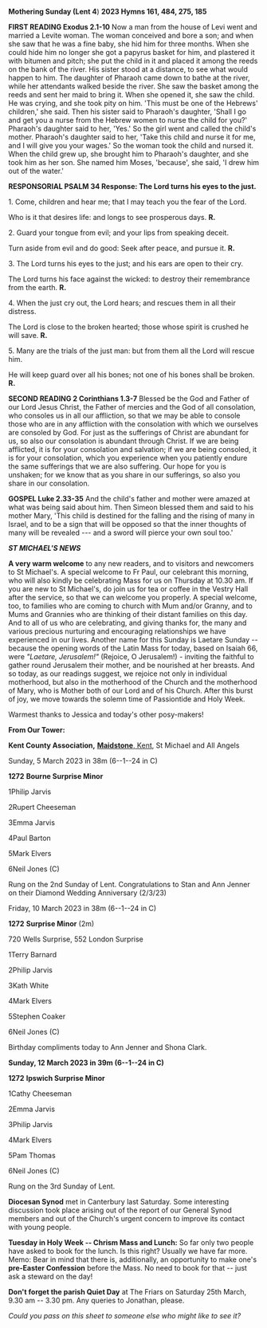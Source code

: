 **Mothering Sunday (Lent 4**) **2023 Hymns 161, 484, 275, 185**

**FIRST READING Exodus 2.1-10** Now a man from the house of Levi went
and married a Levite woman. The woman conceived and bore a son; and when
she saw that he was a fine baby, she hid him for three months. When she
could hide him no longer she got a papyrus basket for him, and plastered
it with bitumen and pitch; she put the child in it and placed it among
the reeds on the bank of the river. His sister stood at a distance, to
see what would happen to him. The daughter of Pharaoh came down to bathe
at the river, while her attendants walked beside the river. She saw the
basket among the reeds and sent her maid to bring it. When she opened
it, she saw the child. He was crying, and she took pity on him. 'This
must be one of the Hebrews' children,' she said. Then his sister said to
Pharaoh's daughter, 'Shall I go and get you a nurse from the Hebrew
women to nurse the child for you?' Pharaoh's daughter said to her,
'Yes.' So the girl went and called the child's mother. Pharaoh's
daughter said to her, 'Take this child and nurse it for me, and I will
give you your wages.' So the woman took the child and nursed it. When
the child grew up, she brought him to Pharaoh's daughter, and she took
him as her son. She named him Moses, 'because', she said, 'I drew him
out of the water.'

**RESPONSORIAL PSALM 34 Response: The Lord turns his eyes to the just.**

1\. Come, children and hear me; that I may teach you the fear of the
Lord.

Who is it that desires life: and longs to see prosperous days. **R.**

2\. Guard your tongue from evil; and your lips from speaking deceit.

Turn aside from evil and do good: Seek after peace, and pursue it.
**R.**

3\. The Lord turns his eyes to the just; and his ears are open to their
cry.

The Lord turns his face against the wicked: to destroy their remembrance
from the earth. **R.**

4\. When the just cry out, the Lord hears; and rescues them in all their
distress.

The Lord is close to the broken hearted; those whose spirit is crushed
he will save. **R.**

5\. Many are the trials of the just man: but from them all the Lord will
rescue him.

He will keep guard over all his bones; not one of his bones shall be
broken. **R.**

**SECOND READING 2 Corinthians 1.3-7** Blessed be the God and Father of
our Lord Jesus Christ, the Father of mercies and the God of all
consolation, who consoles us in all our affliction, so that we may be
able to console those who are in any affliction with the consolation
with which we ourselves are consoled by God. For just as the sufferings
of Christ are abundant for us, so also our consolation is abundant
through Christ. If we are being afflicted, it is for your consolation
and salvation; if we are being consoled, it is for your consolation,
which you experience when you patiently endure the same sufferings that
we are also suffering. Our hope for you is unshaken; for we know that as
you share in our sufferings, so also you share in our consolation.

**GOSPEL Luke 2.33-35** And the child's father and mother were amazed at
what was being said about him. Then Simeon blessed them and said to his
mother Mary, 'This child is destined for the falling and the rising of
many in Israel, and to be a sign that will be opposed so that the inner
thoughts of many will be revealed --- and a sword will pierce your own
soul too.'

***ST MICHAEL\'S NEWS***

**A very warm welcome** to any new readers, and to visitors and
newcomers to St Michael\'s. A special welcome to Fr Paul, our celebrant
this morning, who will also kindly be celebrating Mass for us on
Thursday at 10.30 am. If you are new to St Michael\'s, do join us for
tea or coffee in the Vestry Hall after the service, so that we can
welcome you properly. A special welcome, too, to families who are coming
to church with Mum and/or Granny, and to Mums and Grannies who are
thinking of their distant families on this day. And to all of us who are
celebrating, and giving thanks for, the many and various precious
nurturing and encouraging relationships we have experienced in our
lives. Another name for this Sunday is Laetare Sunday -- because the
opening words of the Latin Mass for today, based on Isaiah 66, were
*"Laetare, Jerusalem!"* (Rejoice, O Jerusalem!) - inviting the faithful
to gather round Jerusalem their mother, and be nourished at her breasts.
And so today, as our readings suggest, we rejoice not only in individual
motherhood, but also in the motherhood of the Church and the motherhood
of Mary, who is Mother both of our Lord and of his Church. After this
burst of joy, we move towards the solemn time of Passiontide and Holy
Week.

Warmest thanks to Jessica and today\'s other posy-makers!

**From Our Tower:**

**Kent County Association,** [**Maidstone**,
Kent](https://dove.cccbr.org.uk/detail.php?tower=12644#_blank), St
Michael and All Angels

Sunday, 5 March 2023 in 38m (6--1--24 in C)

**1272** **Bourne Surprise Minor**

1Philip Jarvis

2Rupert Cheeseman

3Emma Jarvis

4Paul Barton

5Mark Elvers

6Neil Jones (C)

Rung on the 2nd Sunday of Lent. Congratulations to Stan and Ann Jenner
on their Diamond Wedding Anniversary (2/3/23)

Friday, 10 March 2023 in 38m (6--1--24 in C)

**1272** **Surprise Minor** (2m)

720 Wells Surprise, 552 London Surprise

1Terry Barnard

2Philip Jarvis

3Kath White

4Mark Elvers

5Stephen Coaker

6Neil Jones (C)

Birthday compliments today to Ann Jenner and Shona Clark.

**Sunday, 12 March 2023 in 39m (6--1--24 in C)**

**1272** **Ipswich Surprise Minor**

1Cathy Cheeseman

2Emma Jarvis

3Philip Jarvis

4Mark Elvers

5Pam Thomas

6Neil Jones (C)

Rung on the 3rd Sunday of Lent.

**Diocesan Synod** met in Canterbury last Saturday. Some interesting
discussion took place arising out of the report of our General Synod
members and out of the Church\'s urgent concern to improve its contact
with young people.

**Tuesday in Holy Week -- Chrism Mass and Lunch:** So far only two
people have asked to book for the lunch. Is this right? Usually we have
far more. Memo: Bear in mind that there is, additionally, an opportunity
to make one\'s **pre-Easter Confession** before the Mass. No need to
book for that -- just ask a steward on the day!

**Don\'t forget the parish Quiet Day** at The Friars on Saturday 25th
March, 9.30 am -- 3.30 pm. Any queries to Jonathan, please.

*Could you pass on this sheet to someone else who might like to see it?*
